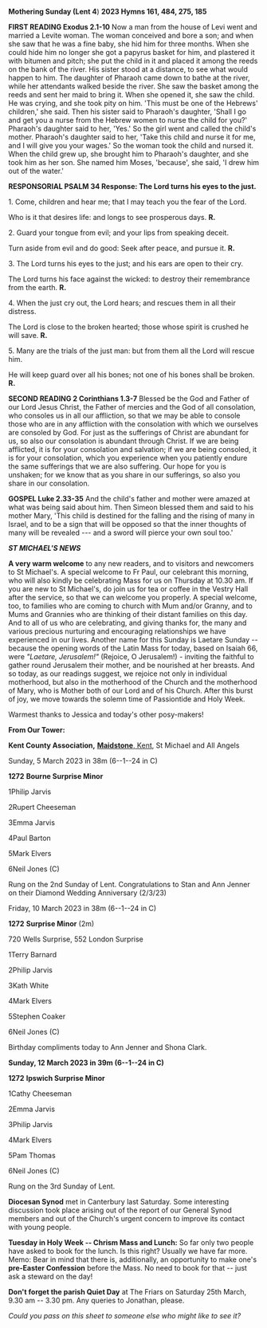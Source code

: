 **Mothering Sunday (Lent 4**) **2023 Hymns 161, 484, 275, 185**

**FIRST READING Exodus 2.1-10** Now a man from the house of Levi went
and married a Levite woman. The woman conceived and bore a son; and when
she saw that he was a fine baby, she hid him for three months. When she
could hide him no longer she got a papyrus basket for him, and plastered
it with bitumen and pitch; she put the child in it and placed it among
the reeds on the bank of the river. His sister stood at a distance, to
see what would happen to him. The daughter of Pharaoh came down to bathe
at the river, while her attendants walked beside the river. She saw the
basket among the reeds and sent her maid to bring it. When she opened
it, she saw the child. He was crying, and she took pity on him. 'This
must be one of the Hebrews' children,' she said. Then his sister said to
Pharaoh's daughter, 'Shall I go and get you a nurse from the Hebrew
women to nurse the child for you?' Pharaoh's daughter said to her,
'Yes.' So the girl went and called the child's mother. Pharaoh's
daughter said to her, 'Take this child and nurse it for me, and I will
give you your wages.' So the woman took the child and nursed it. When
the child grew up, she brought him to Pharaoh's daughter, and she took
him as her son. She named him Moses, 'because', she said, 'I drew him
out of the water.'

**RESPONSORIAL PSALM 34 Response: The Lord turns his eyes to the just.**

1\. Come, children and hear me; that I may teach you the fear of the
Lord.

Who is it that desires life: and longs to see prosperous days. **R.**

2\. Guard your tongue from evil; and your lips from speaking deceit.

Turn aside from evil and do good: Seek after peace, and pursue it.
**R.**

3\. The Lord turns his eyes to the just; and his ears are open to their
cry.

The Lord turns his face against the wicked: to destroy their remembrance
from the earth. **R.**

4\. When the just cry out, the Lord hears; and rescues them in all their
distress.

The Lord is close to the broken hearted; those whose spirit is crushed
he will save. **R.**

5\. Many are the trials of the just man: but from them all the Lord will
rescue him.

He will keep guard over all his bones; not one of his bones shall be
broken. **R.**

**SECOND READING 2 Corinthians 1.3-7** Blessed be the God and Father of
our Lord Jesus Christ, the Father of mercies and the God of all
consolation, who consoles us in all our affliction, so that we may be
able to console those who are in any affliction with the consolation
with which we ourselves are consoled by God. For just as the sufferings
of Christ are abundant for us, so also our consolation is abundant
through Christ. If we are being afflicted, it is for your consolation
and salvation; if we are being consoled, it is for your consolation,
which you experience when you patiently endure the same sufferings that
we are also suffering. Our hope for you is unshaken; for we know that as
you share in our sufferings, so also you share in our consolation.

**GOSPEL Luke 2.33-35** And the child's father and mother were amazed at
what was being said about him. Then Simeon blessed them and said to his
mother Mary, 'This child is destined for the falling and the rising of
many in Israel, and to be a sign that will be opposed so that the inner
thoughts of many will be revealed --- and a sword will pierce your own
soul too.'

***ST MICHAEL\'S NEWS***

**A very warm welcome** to any new readers, and to visitors and
newcomers to St Michael\'s. A special welcome to Fr Paul, our celebrant
this morning, who will also kindly be celebrating Mass for us on
Thursday at 10.30 am. If you are new to St Michael\'s, do join us for
tea or coffee in the Vestry Hall after the service, so that we can
welcome you properly. A special welcome, too, to families who are coming
to church with Mum and/or Granny, and to Mums and Grannies who are
thinking of their distant families on this day. And to all of us who are
celebrating, and giving thanks for, the many and various precious
nurturing and encouraging relationships we have experienced in our
lives. Another name for this Sunday is Laetare Sunday -- because the
opening words of the Latin Mass for today, based on Isaiah 66, were
*"Laetare, Jerusalem!"* (Rejoice, O Jerusalem!) - inviting the faithful
to gather round Jerusalem their mother, and be nourished at her breasts.
And so today, as our readings suggest, we rejoice not only in individual
motherhood, but also in the motherhood of the Church and the motherhood
of Mary, who is Mother both of our Lord and of his Church. After this
burst of joy, we move towards the solemn time of Passiontide and Holy
Week.

Warmest thanks to Jessica and today\'s other posy-makers!

**From Our Tower:**

**Kent County Association,** [**Maidstone**,
Kent](https://dove.cccbr.org.uk/detail.php?tower=12644#_blank), St
Michael and All Angels

Sunday, 5 March 2023 in 38m (6--1--24 in C)

**1272** **Bourne Surprise Minor**

1Philip Jarvis

2Rupert Cheeseman

3Emma Jarvis

4Paul Barton

5Mark Elvers

6Neil Jones (C)

Rung on the 2nd Sunday of Lent. Congratulations to Stan and Ann Jenner
on their Diamond Wedding Anniversary (2/3/23)

Friday, 10 March 2023 in 38m (6--1--24 in C)

**1272** **Surprise Minor** (2m)

720 Wells Surprise, 552 London Surprise

1Terry Barnard

2Philip Jarvis

3Kath White

4Mark Elvers

5Stephen Coaker

6Neil Jones (C)

Birthday compliments today to Ann Jenner and Shona Clark.

**Sunday, 12 March 2023 in 39m (6--1--24 in C)**

**1272** **Ipswich Surprise Minor**

1Cathy Cheeseman

2Emma Jarvis

3Philip Jarvis

4Mark Elvers

5Pam Thomas

6Neil Jones (C)

Rung on the 3rd Sunday of Lent.

**Diocesan Synod** met in Canterbury last Saturday. Some interesting
discussion took place arising out of the report of our General Synod
members and out of the Church\'s urgent concern to improve its contact
with young people.

**Tuesday in Holy Week -- Chrism Mass and Lunch:** So far only two
people have asked to book for the lunch. Is this right? Usually we have
far more. Memo: Bear in mind that there is, additionally, an opportunity
to make one\'s **pre-Easter Confession** before the Mass. No need to
book for that -- just ask a steward on the day!

**Don\'t forget the parish Quiet Day** at The Friars on Saturday 25th
March, 9.30 am -- 3.30 pm. Any queries to Jonathan, please.

*Could you pass on this sheet to someone else who might like to see it?*
